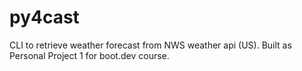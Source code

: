 # py4cast
CLI to retrieve weather forecast from NWS weather api (US). Built as Personal Project 1 for boot.dev course.
